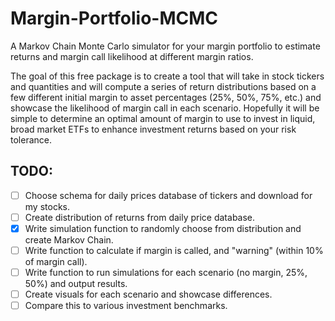 # Margin-Portfolio-MCMC
A Markov Chain Monte Carlo simulator for your margin portfolio to estimate returns and margin call likelihood at different margin ratios.

The goal of this free package is to create a tool that will take in stock tickers and quantities and will compute a series of return distributions based on a few different initial margin to asset percentages (25%, 50%, 75%, etc.) and showcase the likelihood of margin call in each scenario. Hopefully it will be simple to determine an optimal amount of margin to use to invest in liquid, broad market ETFs to enhance investment returns based on your risk tolerance. 

## TODO:
- [ ] Choose schema for daily prices database of tickers and download for my stocks.
- [ ] Create distribution of returns from daily price database.
- [x] Write simulation function to randomly choose from distribution and create Markov Chain.
- [ ] Write function to calculate if margin is called, and "warning" (within 10% of margin call).
- [ ] Write function to run simulations for each scenario (no margin, 25%, 50%) and output results.
- [ ] Create visuals for each scenario and showcase differences.
- [ ] Compare this to various investment benchmarks.
